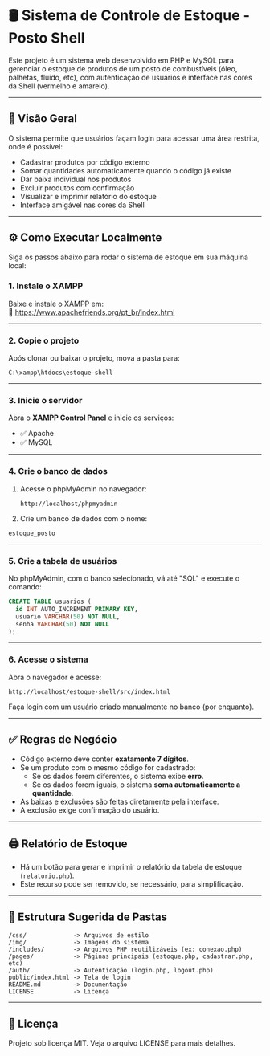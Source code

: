 
# 🛢️ Sistema de Controle de Estoque - Posto Shell

Este projeto é um sistema web desenvolvido em PHP e MySQL para gerenciar o estoque de produtos de um posto de combustíveis (óleo, palhetas, fluido, etc), com autenticação de usuários e interface nas cores da Shell (vermelho e amarelo).

---

## 🚀 Visão Geral

O sistema permite que usuários façam login para acessar uma área restrita, onde é possível:

- Cadastrar produtos por código externo 
- Somar quantidades automaticamente quando o código já existe
- Dar baixa individual nos produtos
- Excluir produtos com confirmação
- Visualizar e imprimir relatório do estoque
- Interface amigável nas cores da Shell

---

## ⚙️ Como Executar Localmente

Siga os passos abaixo para rodar o sistema de estoque em sua máquina local:

### 1. Instale o XAMPP

Baixe e instale o XAMPP em:  
🔗 https://www.apachefriends.org/pt_br/index.html

---

### 2. Copie o projeto

Após clonar ou baixar o projeto, mova a pasta para:

```
C:\xampp\htdocs\estoque-shell
```

---

### 3. Inicie o servidor

Abra o **XAMPP Control Panel** e inicie os serviços:

- ✅ Apache
- ✅ MySQL

---

### 4. Crie o banco de dados

1. Acesse o phpMyAdmin no navegador:
   ```
   http://localhost/phpmyadmin
   ```

2. Crie um banco de dados com o nome:

```
estoque_posto
```

---

### 5. Crie a tabela de usuários

No phpMyAdmin, com o banco selecionado, vá até "SQL" e execute o comando:

```sql
CREATE TABLE usuarios (
  id INT AUTO_INCREMENT PRIMARY KEY,
  usuario VARCHAR(50) NOT NULL,
  senha VARCHAR(50) NOT NULL
);
```

---

### 6. Acesse o sistema

Abra o navegador e acesse:

```
http://localhost/estoque-shell/src/index.html
```

Faça login com um usuário criado manualmente no banco (por enquanto).

---

## ✅ Regras de Negócio

- Código externo deve conter **exatamente 7 dígitos**.
- Se um produto com o mesmo código for cadastrado:
  - Se os dados forem diferentes, o sistema exibe **erro**.
  - Se os dados forem iguais, o sistema **soma automaticamente a quantidade**.
- As baixas e exclusões são feitas diretamente pela interface.
- A exclusão exige confirmação do usuário.

---

## 🖨️ Relatório de Estoque

- Há um botão para gerar e imprimir o relatório da tabela de estoque (`relatorio.php`).
- Este recurso pode ser removido, se necessário, para simplificação.

---

## 📁 Estrutura Sugerida de Pastas

```
/css/             -> Arquivos de estilo
/img/             -> Imagens do sistema
/includes/        -> Arquivos PHP reutilizáveis (ex: conexao.php)
/pages/           -> Páginas principais (estoque.php, cadastrar.php, etc)
/auth/            -> Autenticação (login.php, logout.php)
public/index.html -> Tela de login
README.md         -> Documentação
LICENSE           -> Licença
```

---

## 📄 Licença

Projeto sob licença MIT. Veja o arquivo LICENSE para mais detalhes.








